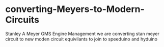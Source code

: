 # converting-Meyers-to-Modern-Circuits
Stanley A Meyer GMS Engine Management
we are converting stan meyer circuit to new moden circuit equivilants to join to speeduino and hyduino
